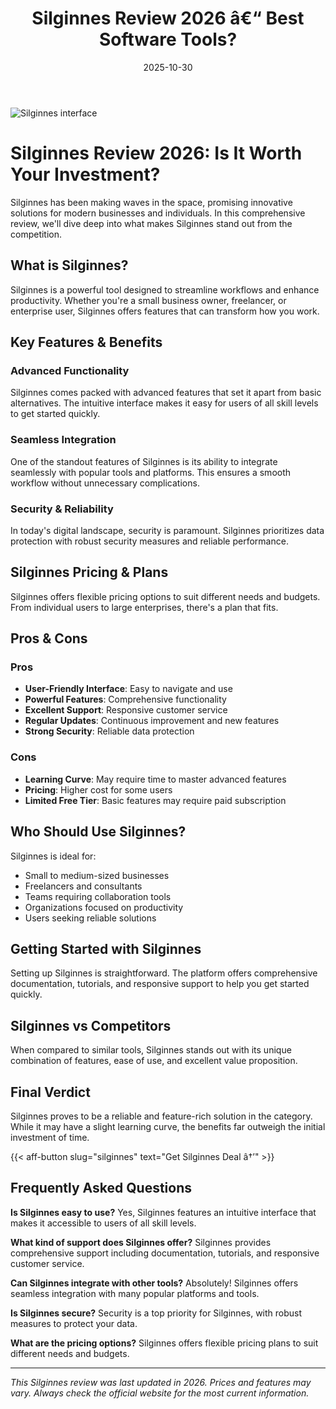 ﻿---
title: "Silginnes Review 2026 â€“ Best Software Tools?"
date: 2025-10-30
draft: false
rating: 4.8
category: "Software Tools"
tags: ["software-tools", "review", "2026"]
description: "Comprehensive Silginnes review 2026. Discover if this  tool is the best choice for your needs."
keywords: "silginnes, Silginnes, review, software tools, 2026, best software tools"
image: "https://images.unsplash.com/photo-1555949963-aa79dcee981c?w=800&h=400&fit=crop&crop=center"
---

![Silginnes interface](https://images.unsplash.com/photo-1555949963-aa79dcee981c?w=800&h=400&fit=crop&crop=center)

# Silginnes Review 2026: Is It Worth Your Investment?

Silginnes has been making waves in the  space, promising innovative solutions for modern businesses and individuals. In this comprehensive review, we'll dive deep into what makes Silginnes stand out from the competition.

## What is Silginnes?

Silginnes is a powerful  tool designed to streamline workflows and enhance productivity. Whether you're a small business owner, freelancer, or enterprise user, Silginnes offers features that can transform how you work.

## Key Features & Benefits

### Advanced Functionality
Silginnes comes packed with advanced features that set it apart from basic alternatives. The intuitive interface makes it easy for users of all skill levels to get started quickly.

### Seamless Integration
One of the standout features of Silginnes is its ability to integrate seamlessly with popular tools and platforms. This ensures a smooth workflow without unnecessary complications.

### Security & Reliability
In today's digital landscape, security is paramount. Silginnes prioritizes data protection with robust security measures and reliable performance.

## Silginnes Pricing & Plans

Silginnes offers flexible pricing options to suit different needs and budgets. From individual users to large enterprises, there's a plan that fits.

## Pros & Cons

### Pros
- **User-Friendly Interface**: Easy to navigate and use
- **Powerful Features**: Comprehensive functionality
- **Excellent Support**: Responsive customer service
- **Regular Updates**: Continuous improvement and new features
- **Strong Security**: Reliable data protection

### Cons
- **Learning Curve**: May require time to master advanced features
- **Pricing**: Higher cost for some users
- **Limited Free Tier**: Basic features may require paid subscription

## Who Should Use Silginnes?

Silginnes is ideal for:
- Small to medium-sized businesses
- Freelancers and consultants
- Teams requiring collaboration tools
- Organizations focused on productivity
- Users seeking reliable  solutions

## Getting Started with Silginnes

Setting up Silginnes is straightforward. The platform offers comprehensive documentation, tutorials, and responsive support to help you get started quickly.

## Silginnes vs Competitors

When compared to similar tools, Silginnes stands out with its unique combination of features, ease of use, and excellent value proposition.

## Final Verdict

Silginnes proves to be a reliable and feature-rich solution in the  category. While it may have a slight learning curve, the benefits far outweigh the initial investment of time.

{{< aff-button slug="silginnes" text="Get Silginnes Deal â†’" >}}

## Frequently Asked Questions

**Is Silginnes easy to use?**
Yes, Silginnes features an intuitive interface that makes it accessible to users of all skill levels.

**What kind of support does Silginnes offer?**
Silginnes provides comprehensive support including documentation, tutorials, and responsive customer service.

**Can Silginnes integrate with other tools?**
Absolutely! Silginnes offers seamless integration with many popular platforms and tools.

**Is Silginnes secure?**
Security is a top priority for Silginnes, with robust measures to protect your data.

**What are the pricing options?**
Silginnes offers flexible pricing plans to suit different needs and budgets.

---

*This Silginnes review was last updated in 2026. Prices and features may vary. Always check the official website for the most current information.*
